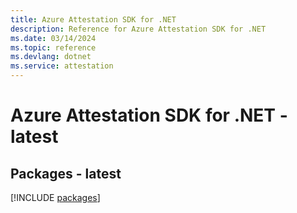 ```yaml
---
title: Azure Attestation SDK for .NET
description: Reference for Azure Attestation SDK for .NET
ms.date: 03/14/2024
ms.topic: reference
ms.devlang: dotnet
ms.service: attestation
---
```

# Azure Attestation SDK for .NET - latest
## Packages - latest
[!INCLUDE [packages](attestation-index.md)]